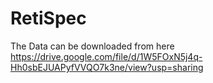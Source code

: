 # RetiSpec
The Data can be downloaded from here https://drive.google.com/file/d/1W5FOxN5j4q-Hh0sbEJUAPyfVVQO7k3ne/view?usp=sharing
